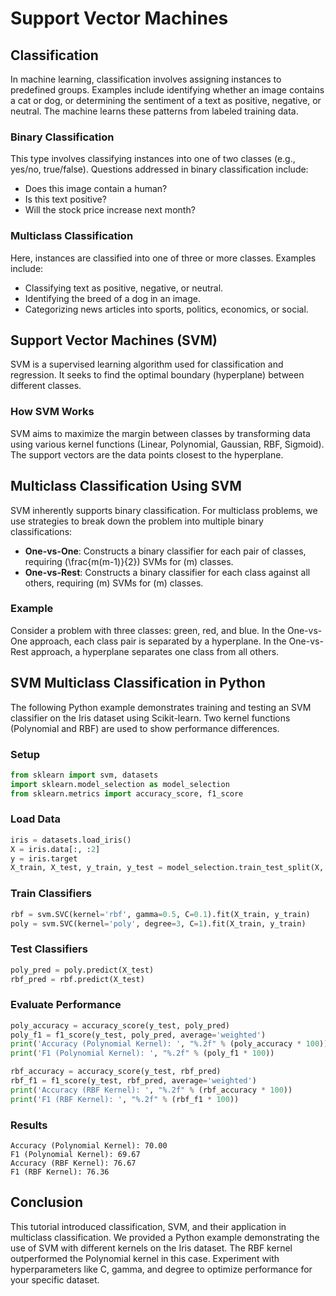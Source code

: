 # Support Vector Machines

## Classification

In machine learning, classification involves assigning instances to predefined groups. Examples include identifying whether an image contains a cat or dog, or determining the sentiment of a text as positive, negative, or neutral. The machine learns these patterns from labeled training data.

### Binary Classification

This type involves classifying instances into one of two classes (e.g., yes/no, true/false). Questions addressed in binary classification include:
- Does this image contain a human?
- Is this text positive?
- Will the stock price increase next month?

### Multiclass Classification

Here, instances are classified into one of three or more classes. Examples include:
- Classifying text as positive, negative, or neutral.
- Identifying the breed of a dog in an image.
- Categorizing news articles into sports, politics, economics, or social.

## Support Vector Machines (SVM)

SVM is a supervised learning algorithm used for classification and regression. It seeks to find the optimal boundary (hyperplane) between different classes.

### How SVM Works

SVM aims to maximize the margin between classes by transforming data using various kernel functions (Linear, Polynomial, Gaussian, RBF, Sigmoid). The support vectors are the data points closest to the hyperplane.

## Multiclass Classification Using SVM

SVM inherently supports binary classification. For multiclass problems, we use strategies to break down the problem into multiple binary classifications:

- **One-vs-One**: Constructs a binary classifier for each pair of classes, requiring \(\frac{m(m-1)}{2}\) SVMs for \(m\) classes.
- **One-vs-Rest**: Constructs a binary classifier for each class against all others, requiring \(m\) SVMs for \(m\) classes.

### Example

Consider a problem with three classes: green, red, and blue. In the One-vs-One approach, each class pair is separated by a hyperplane. In the One-vs-Rest approach, a hyperplane separates one class from all others.

## SVM Multiclass Classification in Python

The following Python example demonstrates training and testing an SVM classifier on the Iris dataset using Scikit-learn. Two kernel functions (Polynomial and RBF) are used to show performance differences.

### Setup

```python
from sklearn import svm, datasets
import sklearn.model_selection as model_selection
from sklearn.metrics import accuracy_score, f1_score
```

### Load Data

```python
iris = datasets.load_iris()
X = iris.data[:, :2]
y = iris.target
X_train, X_test, y_train, y_test = model_selection.train_test_split(X, y, train_size=0.80, test_size=0.20, random_state=101)
```

### Train Classifiers

```python
rbf = svm.SVC(kernel='rbf', gamma=0.5, C=0.1).fit(X_train, y_train)
poly = svm.SVC(kernel='poly', degree=3, C=1).fit(X_train, y_train)
```

### Test Classifiers

```python
poly_pred = poly.predict(X_test)
rbf_pred = rbf.predict(X_test)
```

### Evaluate Performance

```python
poly_accuracy = accuracy_score(y_test, poly_pred)
poly_f1 = f1_score(y_test, poly_pred, average='weighted')
print('Accuracy (Polynomial Kernel): ', "%.2f" % (poly_accuracy * 100))
print('F1 (Polynomial Kernel): ', "%.2f" % (poly_f1 * 100))

rbf_accuracy = accuracy_score(y_test, rbf_pred)
rbf_f1 = f1_score(y_test, rbf_pred, average='weighted')
print('Accuracy (RBF Kernel): ', "%.2f" % (rbf_accuracy * 100))
print('F1 (RBF Kernel): ', "%.2f" % (rbf_f1 * 100))
```

### Results

```
Accuracy (Polynomial Kernel): 70.00
F1 (Polynomial Kernel): 69.67
Accuracy (RBF Kernel): 76.67
F1 (RBF Kernel): 76.36
```

## Conclusion

This tutorial introduced classification, SVM, and their application in multiclass classification. We provided a Python example demonstrating the use of SVM with different kernels on the Iris dataset. The RBF kernel outperformed the Polynomial kernel in this case. Experiment with hyperparameters like C, gamma, and degree to optimize performance for your specific dataset.
